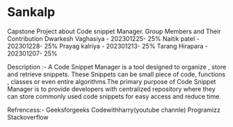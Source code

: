 # Sankalp
Capstone Project about Code snippet Manager.
Group Members and Their Contribution
Dwarkesh Vaghasiya -  202301225-   25%
Naitik patel       -  202301228-   25%
Prayag kalriya     -  202301213-   25%
Tarang Hirapara    -  202301207-   25%

Description :- A Code Snippet Manager is a tool designed to organize , store and retrieve snippets. These Snippets can be small piece of code, functions , classes or even entire algorithms.The primary purpose of Code Snippet Manager is to provide developers with centralized repository where they can store commonly used code snippets for easy access and reduce time.

Refrencess:-
Geeksforgeeks
Codewithharry(youtube channle)
Programizz
Stackoverflow
